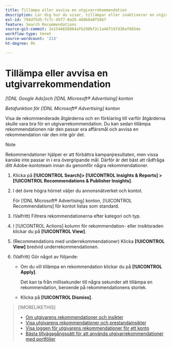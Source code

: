 ```yaml
---
title: Tillämpa eller avvisa en utgivarrekommendation
description: Lär dig hur du visar, tillämpar eller inaktiverar en utgivarrekommendation.
exl-id: 794df5d5-fc7c-45f7-8a26-460b0a8f56b7
feature: Search Recommendations
source-git-commit: 2e1544658804afb298bf2c1a46f197d36ef6854e
workflow-type: tm+mt
source-wordcount: '213'
ht-degree: 0%

---
```


# Tillämpa eller avvisa en utgivarrekommendation

*[!DNL Google Ads]och [!DNL Microsoft® Advertising] konton*

*Betafunktion för [!DNL Microsoft® Advertising] konton*

Visa de rekommenderade åtgärderna och en förklaring till varför åtgärderna skulle vara bra för en utgivarrekommendation. Du kan sedan tillämpa rekommendationen när den passar era affärsmål och avvisa en rekommendation när den inte gör det.

>[!NOTE]
>
>Rekommendationer hjälper er att förbättra kampanjresultaten, men vissa kanske inte passar in i era övergripande mål. Därför är det bäst att rådfråga ditt Adobe-kontoteam innan du genomför några rekommendationer.

1. Klicka på **[!UICONTROL Search]> [!UICONTROL Insights & Reports] >[!UICONTROL Recommendations & Publisher Insights]**.

1. I det övre högra hörnet väljer du annonsnätverket och kontot.

   För [!DNL Microsoft® Advertising] konton, [!UICONTROL Recommendations] för kontot listas som standard.

1. (Valfritt) Filtrera rekommendationerna efter kategori och typ.

1. I [!UICONTROL Actions] kolumn för rekommendation- eller insiktsraden klickar du på **[!UICONTROL View]**.

1. (Recommendations med underrekommendationer) Klicka **[!UICONTROL View]** bredvid underrekommendationen.

1. (Valfritt) Gör något av följande:

   * Om du vill tillämpa en rekommendation klickar du på **[!UICONTROL Apply]**.

     Det kan ta från millisekunder till några sekunder att tillämpa en rekommendation, beroende på rekommendationens storlek.

   * Klicka på **[!UICONTROL Dismiss]**.

>[!MORELIKETHIS]
>
>* [Om utgivarens rekommendationer och insikter](recommendation-support.md)
>* [Visa utgivarens rekommendationer och prestandainsikter](recommendation-view.md)
>* [Visa loggen för utgivarens rekommendationer för ett konto](recommendation-view-log.md)
>* [Bästa tillvägagångssätt för att använda utgivarrekommendationer med portföljer](recommendation-best-practices.md)

